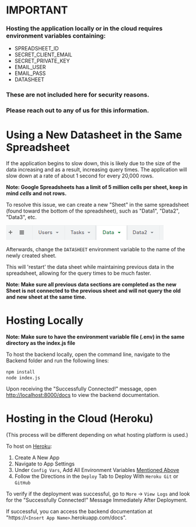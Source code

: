 # IMPORTANT

### Hosting the application locally or in the cloud requires environment variables containing:

- SPREADSHEET_ID
- SECRET_CLIENT_EMAIL
- SECRET_PRIVATE_KEY
- EMAIL_USER
- EMAIL_PASS
- DATASHEET

### These are not included here for security reasons.

### Please reach out to any of us for this information.

# Using a New Datasheet in the Same Spreadsheet

If the application begins to slow down, this is likely due to the size of the data increasing and as a result, increasing query times. 
The application will slow down at a rate of about 1 second for every 20,000 rows.

**Note: Google Spreadsheets has a limit of 5 million cells per sheet, keep in mind ***cells*** and not rows.**

To resolve this issue, we can create a new "Sheet" in the same spreadsheet (found toward the bottom of the spreadsheet), such as "Data1", "Data2", "Data3", etc.

![New Sheet Image](https://github.com/IZenithI/nycdot-cloud-app/blob/Backend/Backend/ReadMeImages/New%20Sheet%20Image.PNG)

Afterwards, change the `DATASHEET` environment variable to the name of the newly created sheet.

This will 'restart' the data sheet while maintaining previous data in the spreadsheet, allowing for the query times to be much faster.

**Note: Make sure all previous data sections are completed as the new Sheet is not connected to the previous sheet and will not query the old and new sheet at the same time.**

# Hosting Locally

**Note: Make sure to have the environment variable file (.env) in the same directory as the index.js file**

To host the backend locally, open the command line, navigate to the Backend folder and run the following lines:

```
npm install
node index.js
```

Upon receiving the "Successfully Connected!" message, open [http://localhost:8000/docs](http://localhost:8000/docs) to view the backend documentation.

# Hosting in the Cloud (Heroku)

(This process will be different depending on what hosting platform is used.)

To host on [Heroku](https://www.heroku.com/):

1. Create A New App
2. Navigate to App Settings
3. Under `Config Vars`, Add All Environment Variables [Mentioned Above](https://github.com/IZenithI/nycdot-cloud-app/tree/main/Backend#important)
4. Follow the Directions in the `Deploy` Tab to Deploy With `Heroku Git` or `GitHub`

To verify if the deployment was successful, go to `More` -> `View Logs` and look for the "Successfully Connected!" Message Immediately After Deployment.

If successful, you can access the backend documentation at "https://`<Insert App Name>`.herokuapp.com/docs".
